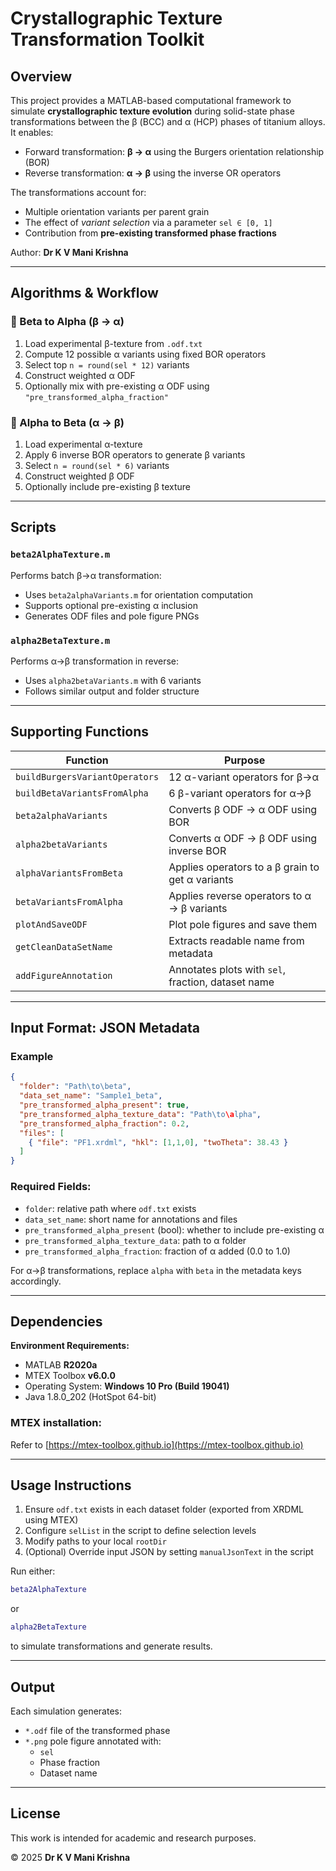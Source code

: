 
# Crystallographic Texture Transformation Toolkit

## Overview

This project provides a MATLAB-based computational framework to simulate **crystallographic texture evolution** during solid-state phase transformations between the β (BCC) and α (HCP) phases of titanium alloys. It enables:
- Forward transformation: **β → α** using the Burgers orientation relationship (BOR)
- Reverse transformation: **α → β** using the inverse OR operators

The transformations account for:
- Multiple orientation variants per parent grain
- The effect of *variant selection* via a parameter `sel ∈ [0, 1]`
- Contribution from **pre-existing transformed phase fractions**

Author: **Dr K V Mani Krishna**

---

## Algorithms & Workflow

### 🔁 Beta to Alpha (β → α)

1. Load experimental β-texture from `.odf.txt`
2. Compute 12 possible α variants using fixed BOR operators
3. Select top `n = round(sel * 12)` variants
4. Construct weighted α ODF
5. Optionally mix with pre-existing α ODF using `"pre_transformed_alpha_fraction"`

### 🔁 Alpha to Beta (α → β)

1. Load experimental α-texture
2. Apply 6 inverse BOR operators to generate β variants
3. Select `n = round(sel * 6)` variants
4. Construct weighted β ODF
5. Optionally include pre-existing β texture

---

## Scripts

### `beta2AlphaTexture.m`

Performs batch β→α transformation:
- Uses `beta2alphaVariants.m` for orientation computation
- Supports optional pre-existing α inclusion
- Generates ODF files and pole figure PNGs

### `alpha2BetaTexture.m`

Performs α→β transformation in reverse:
- Uses `alpha2betaVariants.m` with 6 variants
- Follows similar output and folder structure

---

## Supporting Functions

| Function                      | Purpose                                                  |
|------------------------------|----------------------------------------------------------|
| `buildBurgersVariantOperators`     | 12 α-variant operators for β→α                        |
| `buildBetaVariantsFromAlpha`      | 6 β-variant operators for α→β                        |
| `beta2alphaVariants`         | Converts β ODF → α ODF using BOR                        |
| `alpha2betaVariants`         | Converts α ODF → β ODF using inverse BOR               |
| `alphaVariantsFromBeta`      | Applies operators to a β grain to get α variants       |
| `betaVariantsFromAlpha`      | Applies reverse operators to α → β variants            |
| `plotAndSaveODF`             | Plot pole figures and save them                        |
| `getCleanDataSetName`        | Extracts readable name from metadata                   |
| `addFigureAnnotation`        | Annotates plots with `sel`, fraction, dataset name     |

---

## Input Format: JSON Metadata

### Example
```json
{
  "folder": "Path\to\beta",
  "data_set_name": "Sample1_beta",
  "pre_transformed_alpha_present": true,
  "pre_transformed_alpha_texture_data": "Path\to\alpha",
  "pre_transformed_alpha_fraction": 0.2,
  "files": [
    { "file": "PF1.xrdml", "hkl": [1,1,0], "twoTheta": 38.43 }
  ]
}
```

### Required Fields:
- `folder`: relative path where `odf.txt` exists
- `data_set_name`: short name for annotations and files
- `pre_transformed_alpha_present` (bool): whether to include pre-existing α
- `pre_transformed_alpha_texture_data`: path to α folder
- `pre_transformed_alpha_fraction`: fraction of α added (0.0 to 1.0)

For α→β transformations, replace `alpha` with `beta` in the metadata keys accordingly.

---

## Dependencies

**Environment Requirements:**
- MATLAB **R2020a**
- MTEX Toolbox **v6.0.0**
- Operating System: **Windows 10 Pro (Build 19041)**
- Java 1.8.0_202 (HotSpot 64-bit)

### MTEX installation:
Refer to [https://mtex-toolbox.github.io](https://mtex-toolbox.github.io)

---

## Usage Instructions

1. Ensure `odf.txt` exists in each dataset folder (exported from XRDML using MTEX)
2. Configure `selList` in the script to define selection levels
3. Modify paths to your local `rootDir`
4. (Optional) Override input JSON by setting `manualJsonText` in the script

Run either:

```matlab
beta2AlphaTexture
```

or

```matlab
alpha2BetaTexture
```

to simulate transformations and generate results.

---

## Output

Each simulation generates:
- `*.odf` file of the transformed phase
- `*.png` pole figure annotated with:
  - `sel`
  - Phase fraction
  - Dataset name

---

## License

This work is intended for academic and research purposes.

© 2025 **Dr K V Mani Krishna**
